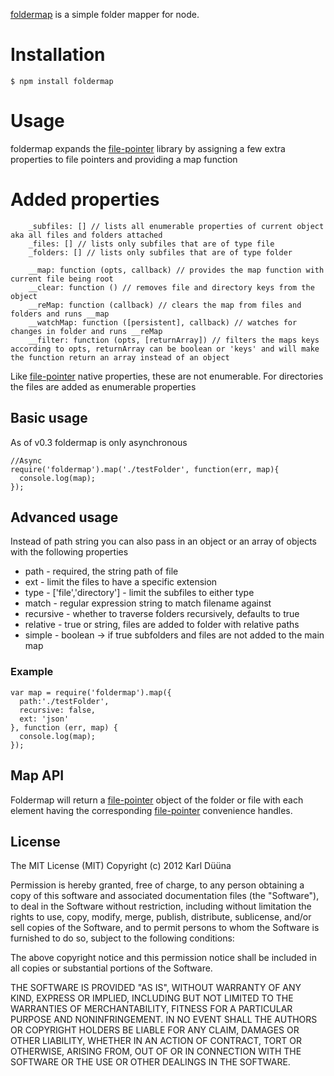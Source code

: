 [foldermap](https://github.com/DeadAlready/node-foldermap) is a simple folder mapper for node.

# Installation

    $ npm install foldermap

# Usage

foldermap expands the [file-pointer](https://github.com/DeadAlready/node-file-pointer) library
by assigning a few extra properties to file pointers and providing a map function

# Added properties

		_subfiles: [] // lists all enumerable properties of current object aka all files and folders attached
		_files: [] // lists only subfiles that are of type file
		_folders: [] // lists only subfiles that are of type folder

		__map: function (opts, callback) // provides the map function with current file being root
		__clear: function () // removes file and directory keys from the object
		__reMap: function (callback) // clears the map from files and folders and runs __map
		__watchMap: function ([persistent], callback) // watches for changes in folder and runs __reMap
		__filter: function (opts, [returnArray]) // filters the maps keys according to opts, returnArray can be boolean or 'keys' and will make the function return an array instead of an object

Like [file-pointer](https://github.com/DeadAlready/node-file-pointer) native properties, these are not enumerable.
For directories the files are added as enumerable properties

## Basic usage

As of v0.3 foldermap is only asynchronous

    //Async
    require('foldermap').map('./testFolder', function(err, map){
      console.log(map);
    });

## Advanced usage

Instead of path string you can also pass in an object or an array of objects with the following properties

* path - required, the string path of file
* ext - limit the files to have a specific extension
* type - ['file','directory'] - limit the subfiles to either type
* match - regular expression string to match filename against
* recursive - whether to traverse folders recursively, defaults to true
* relative - true or string, files are added to folder with relative paths
* simple - boolean -> if true subfolders and files are not added to the main map

### Example

    var map = require('foldermap').map({
      path:'./testFolder',
      recursive: false,
      ext: 'json'
    }, function (err, map) {
      console.log(map);
    });

## Map API

Foldermap will return a [file-pointer](https://github.com/DeadAlready/node-file-pointer) object of the folder or file with each
element having the corresponding [file-pointer](https://github.com/DeadAlready/node-file-pointer) convenience handles.

## License

The MIT License (MIT)
Copyright (c) 2012 Karl Düüna

Permission is hereby granted, free of charge, to any person obtaining a copy of
this software and associated documentation files (the "Software"), to deal in
the Software without restriction, including without limitation the rights to
use, copy, modify, merge, publish, distribute, sublicense, and/or sell copies of
the Software, and to permit persons to whom the Software is furnished to do so,
subject to the following conditions:

The above copyright notice and this permission notice shall be included in all
copies or substantial portions of the Software.

THE SOFTWARE IS PROVIDED "AS IS", WITHOUT WARRANTY OF ANY KIND, EXPRESS OR
IMPLIED, INCLUDING BUT NOT LIMITED TO THE WARRANTIES OF MERCHANTABILITY,
FITNESS FOR A PARTICULAR PURPOSE AND NONINFRINGEMENT. IN NO EVENT SHALL THE
AUTHORS OR COPYRIGHT HOLDERS BE LIABLE FOR ANY CLAIM, DAMAGES OR OTHER
LIABILITY, WHETHER IN AN ACTION OF CONTRACT, TORT OR OTHERWISE, ARISING FROM,
OUT OF OR IN CONNECTION WITH THE SOFTWARE OR THE USE OR OTHER DEALINGS IN THE
SOFTWARE.